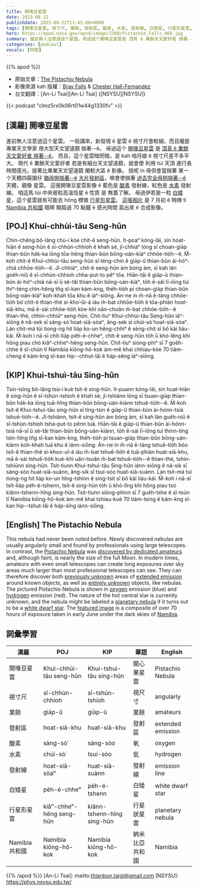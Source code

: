 ```yaml
---
title: 開喙豆星雲
date: 2023-08-22
publishdate: 2023-08-22T11:45:00+0800
tags: [開喙豆星雲, 視寸尺, 業餘, 發射區, 酸素, 水素, 發射線, 白矮星, 行星形星雲, 納米比亞共和國]
hero: https://apod.nasa.gov/apod/image/2308/Pistachio_Falls_960.jpg
summary: 進前無人注意過這个星雲。毋過這个開喙豆星雲是 頂真 ê 業餘天文愛好者 揣著--ê。
categories: [podcast]
vocals: [阿錕]
---
```


{{% apod %}}

- 原始文章：[The Pistachio Nebula](https://apod.nasa.gov/apod/ap230822.html)
- 影像來源 kah 版權：[Bray Falls](https://www.instagram.com/astrofalls/) & [Chester Hall-Fernandez](https://www.instagram.com/astro_che/)
- 台文翻譯：[An-Li Tsai][An-Li Tsai] ([NSYSU][NSYSU])

{{< podcast "clmz5rx0k06rt01w44g1330fv" >}}

## [漢羅] 開喙豆星雲
進前無人注意過這个星雲。
一般講來，新發現 ê 星雲 ê 視寸尺會較細，而且攏是 專業天文學家 用大型天文望遠鏡 揣著--ê。
毋過這个 [開喙豆星雲][Pistachio Nebula] 是 [頂真 ê 業餘天文愛好者 揣著--ê][discovered by dedicated amateurs]。
而且，這个星雲暗罔暗，是 kah 咱月娘 ê 視寸尺差不多平大。
現代 ê 業餘天文愛好者 若是有細台天文望遠鏡，就會使 利用 tùi 天頂 進行長時間感光，提著比專業天文望遠鏡 閣較大區 ê 影像。
按呢 in 毋但會當揣著 某一个天體四箍圍仔 [猶毋捌揣著--ê][previously unknown] [大片發射區][extended emission]，嘛會使揣著 [過去完全毋捌揣著--ê][entirely unknown] 天體，親像 星雲。
這張開喙豆星雲影像 ê 藍色是 [酸素][oxygen] 發射線，紅色是 [水素][hydrogen] 發射線。
咱這馬 tùi 中央彼粒高溫恆星 ê 性質 是 無蓋了解。
毋過伊若是一粒 [白矮星][white dwarf star]，這个星雲就有可能去 hŏng 標做 [行星形星雲][planetary nebula]。
[這張相片][featured image] 是 7 月初 ê 時陣 tī [Namibia 共和國][Namibia] 暗暝 開超過 70 點鐘 ê 感光時間 翕出來 ê 合成影像。

## [POJ] Khui-chhùi-tāu Seng-hûn
Chìn-chêng bô-lâng chù-ì kòe chit-ê seng-hûn.
It-poaⁿ kóng-lâi, sin hoat-hiān ê seng-hûn ê sī-chhùn-chhioh ē khah sè, jî-chhiáⁿ lóng sī choan-gia̍p thian-bûn ha̍k-ka iōng tōa-hêng thian-bûn bōng-oán-kiàⁿ chhōe-tio̍h--ê.
M̄-koh chit-ê Khui-chhùi-tāu seng-hûn sī téng-chin ê gia̍p-û thian-bûn ài-hóⁿ-chiá chhōe-tio̍h--ê.
Jî-chhiáⁿ, chit-ê seng-hûn àm bóng àm, sī kah lán goe̍h-niû ê sī-chhùn-chhioh chha-put-to pêⁿ tōa.
Hiān-tāi ê gia̍p-û thian-bûn ài-hóⁿ-chiá nā-sī ū sè-tâi thian-bûn bōng-oán-kiàⁿ, to̍h ē-sái lī-iōng tùi thiⁿ-téng chìn-hêng tn̂g sî-kan kám-kng, the̍h-tio̍h pí choan-gia̍p thian-bûn bōng-oán-kiàⁿ koh-khah tōa khu ê iáⁿ-siōng.
Án-ne in m̄-nā ē-tàng chhōe-tio̍h bó͘ chi̍t-ê thian-thé sì-kho͘-ûi-á iáu m̄-bat chhōe-tio̍h ê tōa-phiàn hoat-siā-khu, mā ē-sái chhōe-tio̍h kòe-khì oân-choân m̄-bat chhōe-tio̍h--ê thian-thé, chhin-chhiūⁿ seng-hûn.
Chit-tiuⁿ Khui-chhùi-tāu Seng-hûn iáⁿ-siōng ê nâ-sek sī sàng-sò͘ hoat-siā-sòaⁿ, âng-sek sī chúi-sò͘ hoat-siā-sòaⁿ.
Lán chit-má tùi tiong-ng hit lia̍p ko-un hêng-chhiⁿ ê sèng-chit sī bô kài liáu-kái.
M̄-koh i nā-sī chi̍t-lia̍p pe̍h-é-chheⁿ, chit-ê seng-hûn to̍h ū khó-lêng khì hőng piau chò kiâⁿ-chheⁿ-hêng seng-hûn.
Chit-tiuⁿ siòng-phìⁿ sī 7 goe̍h-chhe ê sî-chūn tī Namibia kiōng-hô-kok àm-mê khai chhiau-kòe 70 tiám-cheng ê kám-kng sî-kan hip--chhut-lâi ê ha̍p-sêng iáⁿ-siōng.

## [KIP] Khui-tshuì-tāu Sing-hûn
Tsìn-tsîng bô-lâng tsù-ì kuè tsit-ê sing-hûn.
It-puann kóng-lâi, sin huat-hiān ê sing-hûn ê sī-tshùn-tshioh ē khah sè, jî-tshiánn lóng sī tsuan-gia̍p thian-bûn ha̍k-ka iōng tuā-hîng thian-bûn bōng-uán-kiànn tshuē-tio̍h--ê.
M̄-koh tsit-ê Khui-tshuì-tāu sing-hûn sī tíng-tsin ê gia̍p-û thian-bûn ài-hónn-tsiá tshuē-tio̍h--ê.
Jî-tshiánn, tsit-ê sing-hûn àm bóng àm, sī kah lán gue̍h-niû ê sī-tshùn-tshioh tsha-put-to pênn tuā.
Hiān-tāi ê gia̍p-û thian-bûn ài-hónn-tsiá nā-sī ū sè-tâi thian-bûn bōng-uán-kiànn, to̍h ē-sái lī-iōng tuì thinn-tíng tsìn-hîng tn̂g sî-kan kám-kng, the̍h-tio̍h pí tsuan-gia̍p thian-bûn bōng-uán-kiànn koh-khah tuā khu ê iánn-siōng.
Án-ne in m̄-nā ē-tàng tshuē-tio̍h bóo tsi̍t-ê thian-thé sì-khoo-uî-á iáu m̄-bat tshuē-tio̍h ê tuā-phiàn huat-siā-khu, mā ē-sái tshuē-tio̍h kuè-khì uân-tsuân m̄-bat tshuē-tio̍h--ê thian-thé, tshin-tshiūnn sing-hûn.
Tsit-tiunn Khui-tshuì-tāu Sing-hûn iánn-siōng ê nâ-sik sī sàng-sòo huat-siā-suànn, âng-sik sī tsuí-sòo huat-siā-suànn.
Lán tsit-má tuì tiong-ng hit lia̍p ko-un hîng-tshinn ê sìng-tsit sī bô kài liáu-kái.
M̄-koh i nā-sī tsi̍t-lia̍p pe̍h-é-tshenn, tsit-ê sing-hûn to̍h ū khó-lîng khì hőng piau tsò kiânn-tshenn-hîng sing-hûn.
Tsit-tiunn siòng-phìnn sī 7 gue̍h-tshe ê sî-tsūn tī Namibia kiōng-hô-kok àm-mê khai tshiau-kuè 70 tiám-tsing ê kám-kng sî-kan hip--tshut-lâi ê ha̍p-sîng iánn-siōng.

## [English] The Pistachio Nebula
This nebula had never been noted before.
Newly discovered nebulas are usually angularly small and found by professionals using large telescopes.
In contrast, the [Pistachio Nebula][Pistachio Nebula] was [discovered by dedicated amateurs][discovered by dedicated amateurs] and, although faint, is nearly the size of the full Moon.
In modern times, amateurs with even small telescopes can create long exposures over sky areas much larger than most professional telescopes can see.
They can therefore discover both [previously unknown][previously unknown] areas of [extended emission][extended emission] around known objects, as well as [entirely unknown][entirely unknown] objects, like nebulas.
The pictured Pistachio Nebula is shown in [oxygen][oxygen] emission (blue) and [hydrogen][hydrogen] emission (red).
The nature of the hot central star is currently unknown, and the nebula might be labeled a [planetary nebula][planetary nebula] if it turns out to be a [white dwarf star][white dwarf star].
The [featured image][featured image] is a composite of over 70 hours of exposure taken in early June under the dark skies of [Namibia][Namibia].

## 詞彙學習

|漢羅|POJ|KIP|華語|English|
|-|-|-|-|-|
|開喙豆星雲|Khui-chhùi-tāu seng-hûn|Khui-tshuì-tāu sing-hûn|開心果星雲|Pistachio Nebula|
|視寸尺|sī-chhùn-chhioh|sī-tshùn-tshioh|視尺寸|angularly|
|業餘|gia̍p-û|gia̍p-û|業餘|amateurs|
|發射區|hoat-siā-khu|huat-siā-khu|發射區|extended emission|
|酸素|sàng-sò͘|sàng-sòo|氧|oxygen|
|水素|chúi-sò͘|tsuí-sòo|氫|hydrogen|
|發射線|hoat-siā-sòaⁿ|huat-siā-suànn|發射線|emission line|
|白矮星|pe̍h-é-chheⁿ|pe̍h-é-tshenn|白矮星|white dwarf star|
|行星形星雲|kiâⁿ-chheⁿ-hêng seng-hûn|kiânn-tshenn-hîng sing-hûn|行星狀星雲|planetary nebula|
|Namibia 共和國|Namibia kiōng-hô-kok|Namibia kiōng-hô-kok|納米比亞共和國|Namibia|

{{% /apod %}}
[An-Li Tsai]: mailto:thianbun.taigi@gmail.com
[NSYSU]: https://phys.nsysu.edu.tw/

[copyright]: https://apod.nasa.gov/apod/fap/lib/about_apod.html#srapply
[License]: https://creativecommons.org/licenses/by/2.0/

[Pistachio Nebula]:https://www.astrobin.com/idmd45/B/
[discovered by dedicated amateurs]:https://youtu.be/qhH_jQciyhE
[previously unknown]:https://cdn.petcarerx.com/blog/wp-content-uploads-2015-07-surprise-dog.jpg
[extended emission]:https://apod.nasa.gov/apod/ap230117.html
[entirely unknown]:https://apod.nasa.gov/apod/ap160725.html
[oxygen]:https://climate.nasa.gov/news/2491/10-interesting-things-about-air/
[hydrogen]:https://periodic.lanl.gov/1.shtml
[planetary nebula]:https://en.wikipedia.org/wiki/Planetary_nebula
[white dwarf star]:https://www.nasa.gov/multimedia/imagegallery/image_feature_734.html
[featured image]:https://www.astrobin.com/idmd45/
[Namibia]:https://en.wikipedia.org/wiki/Namibia
